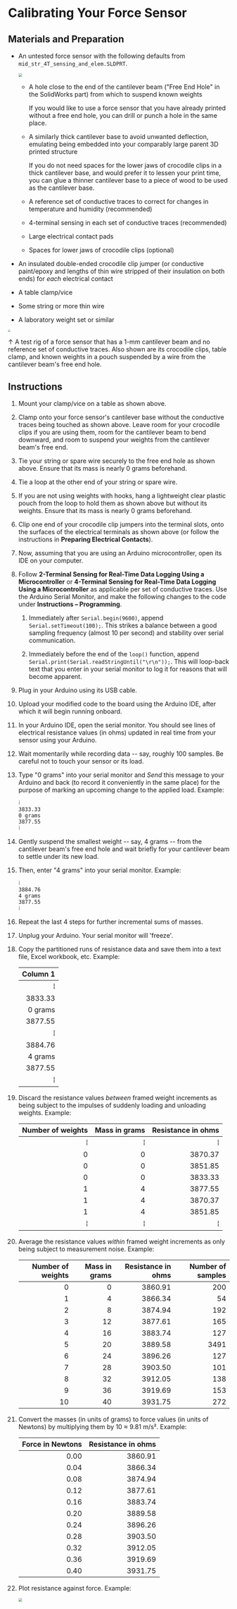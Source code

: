 # Calibrating Your Force Sensor

## Materials and Preparation

 -  An untested force sensor with the following defaults from `mid_str_4T_sensing_and_elem.SLDPRT`.
    
    <img src="https://raw.githubusercontent.com/keeganmjgreen/3D-Printed-Sensors-Manual-Demo/main/img/Calibrating-Your-Force-Sensor/mid_str_4T_sensing_1.png" style="zoom:50%;" /> 
    
     -  A hole close to the end of the cantilever beam ("Free End Hole" in the SolidWorks part) from which to suspend known weights
        
        If you would like to use a force sensor that you have already printed without a free end hole, you can drill or punch a hole in the same place.
        
     -  A similarly thick cantilever base to avoid unwanted deflection, emulating being embedded into your comparably large parent 3D printed structure
        
        If you do not need spaces for the lower jaws of crocodile clips in a thick cantilever base, and would prefer it to lessen your print time, you can glue a thinner cantilever base to a piece of wood to be used as the cantilever base.
        
     -  A reference set of conductive traces to correct for changes in temperature and humidity (recommended)
        
     -  4-terminal sensing in each set of conductive traces (recommended)
        
     -  Large electrical contact pads
        
     -  Spaces for lower jaws of crocodile clips (optional)
        
 -  An insulated double-ended crocodile clip jumper (or conductive paint/epoxy and lengths of thin wire stripped of their insulation on both ends) for *each* electrical contact
    
 -  A table clamp/vice
    
 -  Some string or more thin wire
    
 -  A laboratory weight set or similar

<img src="https://raw.githubusercontent.com/keeganmjgreen/3D-Printed-Sensors-Manual-Demo/main/img/Calibrating-Your-Force-Sensor/Strain-Test-Rig.jpg" style="zoom:33%;" /> 

$\uparrow$ A test rig of a force sensor that has a 1-mm cantilever beam and no reference set of conductive traces. Also shown are its crocodile clips, table clamp, and known weights in a pouch suspended by a wire from the cantilever beam's free end hole.

## Instructions

 1. Mount your clamp/vice on a table as shown above.
    
 2. Clamp onto your force sensor's cantilever base without the conductive traces being touched as shown above. Leave room for your crocodile clips if you are using them, room for the cantilever beam to bend downward, and room to suspend your weights from the cantilever beam's free end.
    
 3. Tie your string or spare wire securely to the free end hole as shown above. Ensure that its mass is nearly 0 grams beforehand.
    
 4. Tie a loop at the other end of your string or spare wire.
    
 5. If you are not using weights with hooks, hang a lightweight clear plastic pouch from the loop to hold them as shown above but without its weights. Ensure that its mass is nearly 0 grams beforehand.
    
 6. Clip one end of your crocodile clip jumpers into the terminal slots, onto the surfaces of the electrical terminals as shown above (or follow the instructions in **Preparing Electrical Contacts**).
    
 7. Now, assuming that you are using an Arduino microcontroller, open its IDE on your computer.
    
 8. Follow **2-Terminal Sensing for Real-Time Data Logging Using a Microcontroller** or **4-Terminal Sensing for Real-Time Data Logging Using a Microcontroller** as applicable per set of conductive traces. Use the Arduino Serial Monitor, and make the following changes to the code under **Instructions – Programming**.
    
     1. Immediately after `Serial.begin(9600)`, append `Serial.setTimeout(100);`. This strikes a balance between a good sampling frequency (almost 10 per second) and stability over serial communication.
        
     2. Immediately before the end of the `loop()` function, append `Serial.print(Serial.readStringUntil("\r\n"));`. This will loop-back text that you enter in your serial monitor to log it for reasons that will become apparent.
    
 9. Plug in your Arduino using its USB cable.
    
10. Upload your modified code to the board using the Arduino IDE, after which it will begin running onboard.
    
11. In your Arduino IDE, open the serial monitor. You should see lines of electrical resistance values (in ohms) updated in real time from your sensor using your Arduino.
    
12. Wait momentarily while recording data -- say, roughly 100 samples. Be careful not to touch your sensor or its load.
    
13. Type "0 grams" into your serial monitor and *Send* this message to your Arduino and back (to record it conveniently in the same place) for the purpose of marking an upcoming change to the applied load. Example:
    
    ```
    ⁞
    3833.33
    0 grams
    3877.55
    ⁞
    ```
    
14. Gently suspend the smallest weight -- say, 4 grams -- from the cantilever beam's free end hole and wait briefly for your cantilever beam to settle under its new load.
    
15. Then, enter "4 grams" into your serial monitor. Example:
    
    ```
    ⁞
    3884.76
    4 grams
    3877.55
    ⁞
    ```
    
15. Repeat the last 4 steps for further incremental sums of masses.
    
16. Unplug your Arduino. Your serial monitor will 'freeze'.
    
17. Copy the partitioned runs of resistance data and save them into a text file, Excel workbook, etc. Example:
    
    | Column 1 |
    |---------:|
    |        ⁞ |
    |  3833.33 |
    |  0 grams |
    |  3877.55 |
    |        ⁞ |
    |  3884.76 |
    |  4 grams |
    |  3877.55 |
    |        ⁞ |
    
18. Discard the resistance values *between* framed weight increments as being subject to the impulses of suddenly loading and unloading weights. Example:
    
    | Number of weights | Mass in grams | Resistance in ohms |
    |------------------:|--------------:|-------------------:|
    |                 ⁞ |             ⁞ |                  ⁞ |
    |                 0 |             0 |            3870.37 |
    |                 0 |             0 |            3851.85 |
    |                 0 |             0 |            3833.33 |
    |                 1 |             4 |            3877.55 |
    |                 1 |             4 |            3870.37 |
    |                 1 |             4 |            3851.85 |
    |                 ⁞ |             ⁞ |                  ⁞ |
    
19. Average the resistance values *within* framed weight increments as only being subject to measurement noise. Example:
    
    | Number of weights | Mass in grams | Resistance in ohms | Number of samples |
    |------------------:|--------------:|-------------------:|------------------:|
    |                 0 |             0 |            3860.91 |              200  |
    |                 1 |             4 |            3866.34 |               54  |
    |                 2 |             8 |            3874.94 |              192  |
    |                 3 |            12 |            3877.61 |              165  |
    |                 4 |            16 |            3883.74 |              127  |
    |                 5 |            20 |            3889.58 |             3491  |
    |                 6 |            24 |            3896.26 |              127  |
    |                 7 |            28 |            3903.50 |              101  |
    |                 8 |            32 |            3912.05 |              138  |
    |                 9 |            36 |            3919.69 |              153  |
    |                10 |            40 |            3931.75 |              272  |
    
20. Convert the masses (in units of grams) to force values (in units of Newtons) by multiplying them by 10 ≈ 9.81 m/s². Example:
    
    | Force in Newtons | Resistance in ohms |
    |-----------------:|-------------------:|
    |             0.00 |            3860.91 |
    |             0.04 |            3866.34 |
    |             0.08 |            3874.94 |
    |             0.12 |            3877.61 |
    |             0.16 |            3883.74 |
    |             0.20 |            3889.58 |
    |             0.24 |            3896.26 |
    |             0.28 |            3903.50 |
    |             0.32 |            3912.05 |
    |             0.36 |            3919.69 |
    |             0.40 |            3931.75 |
    
20. Plot resistance against force. Example:
    
    <img src="https://raw.githubusercontent.com/keeganmjgreen/3D-Printed-Sensors-Manual-Demo/main/img/Calibrating-Your-Force-Sensor/Force-Sensor-Calibration-Curve.png" style="zoom:50%;" /> 
